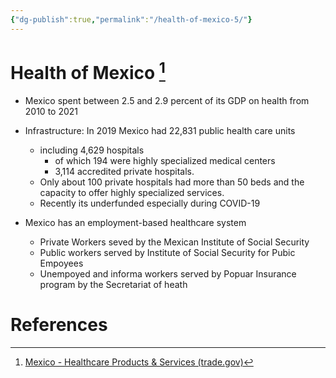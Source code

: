 ```yaml
---
{"dg-publish":true,"permalink":"/health-of-mexico-5/"}
---
```


# Health of Mexico [^5]

- Mexico spent between 2.5 and 2.9 percent of its GDP on health from 2010 to 2021

- Infrastructure: In 2019 Mexico had 22,831 public health care units
	- including 4,629 hospitals
		- of which 194 were highly specialized medical centers
		- 3,114 accredited private hospitals. 
	- Only about 100 private hospitals had more than 50 beds and the capacity to offer highly specialized services.
	- Recently its underfunded especially during COVID-19

- Mexico has an employment-based healthcare system
	- Private Workers seved by the Mexican Institute of Social Security
	- Public workers served by Institute of Social Security for Pubic Empoyees
	- Unempoyed and informa workers served by Popuar Insurance program by the Secretariat of heath


# References

[^5]: [Mexico - Healthcare Products & Services (trade.gov)](https://www.trade.gov/country-commercial-guides/mexico-healthcare-products-services)